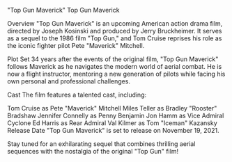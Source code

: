 "Top Gun Maverick"
Top Gun Maverick

Overview
"Top Gun Maverick" is an upcoming American action drama film, directed by Joseph Kosinski and produced by Jerry Bruckheimer. It serves as a sequel to the 1986 film "Top Gun," and Tom Cruise reprises his role as the iconic fighter pilot Pete "Maverick" Mitchell.

Plot
Set 34 years after the events of the original film, "Top Gun Maverick" follows Maverick as he navigates the modern world of aerial combat. He is now a flight instructor, mentoring a new generation of pilots while facing his own personal and professional challenges.

Cast
The film features a talented cast, including:

Tom Cruise as Pete "Maverick" Mitchell
Miles Teller as Bradley "Rooster" Bradshaw
Jennifer Connelly as Penny Benjamin
Jon Hamm as Vice Admiral Cyclone
Ed Harris as Rear Admiral
Val Kilmer as Tom "Iceman" Kazansky
Release Date
"Top Gun Maverick" is set to release on November 19, 2021.

Stay tuned for an exhilarating sequel that combines thrilling aerial sequences with the nostalgia of the original "Top Gun" film!
